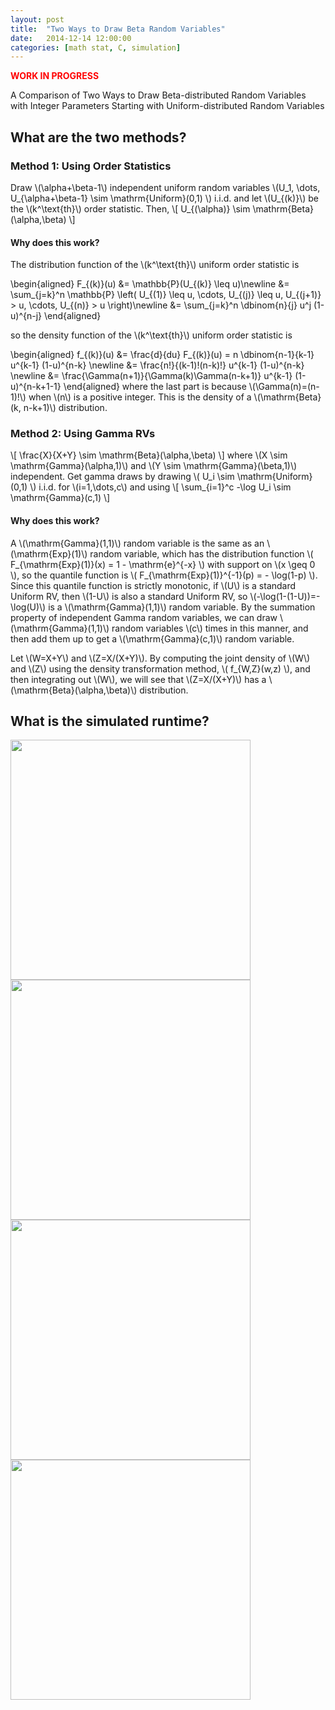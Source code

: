 ```yaml
---
layout: post
title:  "Two Ways to Draw Beta Random Variables"
date:   2014-12-14 12:00:00
categories: [math stat, C, simulation]
---
```


<span style="color:red">**WORK IN PROGRESS**</span>

A Comparison of Two Ways to Draw Beta-distributed Random Variables with Integer Parameters Starting with Uniform-distributed Random Variables

## What are the two methods?

### Method 1: Using Order Statistics

Draw \\(\alpha+\beta-1\\) independent uniform random variables \\(U\_1, \dots, U\_{\alpha+\beta-1} \sim \mathrm{Uniform}(0,1) \\) i.i.d. and let \\(U\_{(k)}\\) be the \\(k^\text{th}\\) order statistic. Then,
\\[  U_{(\alpha)} \sim \mathrm{Beta}(\alpha,\beta)  \\]

#### Why does this work?

The distribution function of the \\(k^\text{th}\\) uniform order statistic is

\\begin{aligned} F\_{(k)}(u) &= \mathbb{P}(U_{(k)} \leq u)\newline
&= \sum\_{j=k}^n \mathbb{P} \left( U\_{(1)} \leq u, \cdots,  U\_{(j)} \leq u, U\_{(j+1)} > u, \cdots,  U\_{(n)} > u \right)\newline
&= \sum\_{j=k}^n \dbinom{n}{j} u^j (1-u)^{n-j} \\end{aligned}

so the density function of the \\(k^\text{th}\\) uniform order statistic is

\\begin{aligned} f_{(k)}(u) &= \frac{d}{du} F\_{(k)}(u) = n \dbinom{n-1}{k-1} u^{k-1} (1-u)^{n-k} \newline
&= \frac{n!}{(k-1)!(n-k)!} u^{k-1} (1-u)^{n-k} \newline 
&= \frac{\Gamma(n+1)}{\Gamma(k)\Gamma(n-k+1)} u^{k-1} (1-u)^{n-k+1-1} \\end{aligned}
where the last part is because \\(\Gamma(n)=(n-1)!\\) when \\(n\\) is a positive integer. This is the density of a \\(\mathrm{Beta}(k, n-k+1)\\) distribution.

### Method 2: Using Gamma RVs

\\[ \frac{X}{X+Y} \sim \mathrm{Beta}(\alpha,\beta)  \\]
where \\(X \sim \mathrm{Gamma}(\alpha,1)\\) and \\(Y \sim \mathrm{Gamma}(\beta,1)\\) independent. Get gamma draws by drawing \\( U\_i \sim \mathrm{Uniform}(0,1) \\) i.i.d. for \\(i=1,\dots,c\\) and using
\\[ \sum_{i=1}^c -\log U_i \sim \mathrm{Gamma}(c,1)  \\]

#### Why does this work?

A \\(\mathrm{Gamma}(1,1)\\) random variable is the same as an \\(\mathrm{Exp}(1)\\) random variable, which has the distribution function \\( F_{\mathrm{Exp}(1)}(x) = 1 - \mathrm{e}^{-x} \\) with support on \\(x \geq 0 \\), so the quantile function is \\( F\_{\mathrm{Exp}(1)}^{-1}(p) = - \log(1-p)  \\). Since this quantile function is strictly monotonic, if \\(U\\) is a standard Uniform RV, then \\(1-U\\) is also a standard Uniform RV, so \\(-\log(1-(1-U))=-\log(U)\\) is a  \\(\mathrm{Gamma}(1,1)\\) random variable. By the summation property of independent Gamma random variables, we can draw \\(\mathrm{Gamma}(1,1)\\) random variables \\(c\\) times in this manner, and then add them up to get a \\(\mathrm{Gamma}(c,1)\\) random variable.

Let \\(W=X+Y\\) and \\(Z=X/(X+Y)\\). By computing the joint density of \\(W\\) and \\(Z\\) using the density transformation method, \\( f_{W,Z}(w,z) \\), and then integrating out \\(W\\), we will see that \\(Z=X/(X+Y)\\) has a \\(\mathrm{Beta}(\alpha,\beta)\\) distribution.


## What is the simulated runtime?
<img src="{{ site.url }}/assets/posts/2014-12-14-draw-beta-two-ways/fig_onesided.png" height="384" width="384" >
<img src="{{ site.url }}/assets/posts/2014-12-14-draw-beta-two-ways/fig_onesided_low.png" height="384" width="384" >
<img src="{{ site.url }}/assets/posts/2014-12-14-draw-beta-two-ways/fig_symmetric.png" height="384" width="384" >
<img src="{{ site.url }}/assets/posts/2014-12-14-draw-beta-two-ways/fig_symmetric_low.png" height="384" width="384" >

